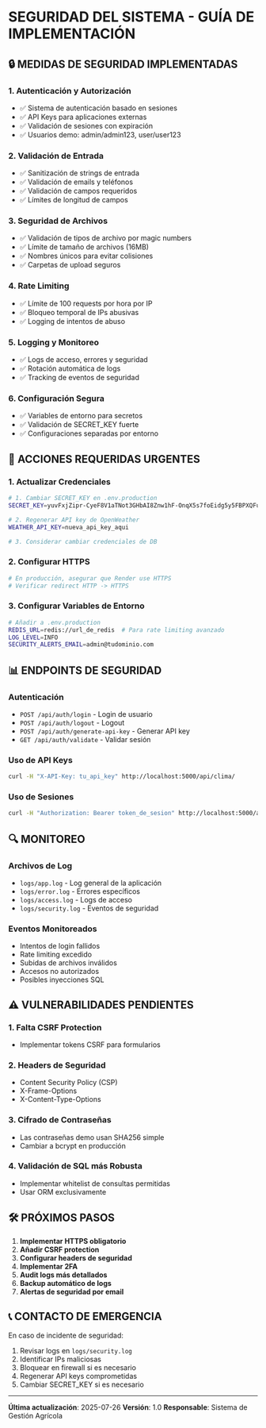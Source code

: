 # SEGURIDAD DEL SISTEMA - GUÍA DE IMPLEMENTACIÓN

## 🔒 MEDIDAS DE SEGURIDAD IMPLEMENTADAS

### 1. **Autenticación y Autorización**

- ✅ Sistema de autenticación basado en sesiones
- ✅ API Keys para aplicaciones externas
- ✅ Validación de sesiones con expiración
- ✅ Usuarios demo: admin/admin123, user/user123

### 2. **Validación de Entrada**

- ✅ Sanitización de strings de entrada
- ✅ Validación de emails y teléfonos
- ✅ Validación de campos requeridos
- ✅ Límites de longitud de campos

### 3. **Seguridad de Archivos**

- ✅ Validación de tipos de archivo por magic numbers
- ✅ Límite de tamaño de archivos (16MB)
- ✅ Nombres únicos para evitar colisiones
- ✅ Carpetas de upload seguros

### 4. **Rate Limiting**

- ✅ Límite de 100 requests por hora por IP
- ✅ Bloqueo temporal de IPs abusivas
- ✅ Logging de intentos de abuso

### 5. **Logging y Monitoreo**

- ✅ Logs de acceso, errores y seguridad
- ✅ Rotación automática de logs
- ✅ Tracking de eventos de seguridad

### 6. **Configuración Segura**

- ✅ Variables de entorno para secretos
- ✅ Validación de SECRET_KEY fuerte
- ✅ Configuraciones separadas por entorno

## 🚨 ACCIONES REQUERIDAS URGENTES

### 1. **Actualizar Credenciales**

```bash
# 1. Cambiar SECRET_KEY en .env.production
SECRET_KEY=yuvFxjZipr-CyeF8V1aTNot3GHbAI8Znw1hF-OnqX5s7foEidg5y5FBPXQFuT5XrO133UpUWaJaeBUHGShnoyw

# 2. Regenerar API key de OpenWeather
WEATHER_API_KEY=nueva_api_key_aqui

# 3. Considerar cambiar credenciales de DB
```

### 2. **Configurar HTTPS**

```bash
# En producción, asegurar que Render use HTTPS
# Verificar redirect HTTP -> HTTPS
```

### 3. **Configurar Variables de Entorno**

```bash
# Añadir a .env.production
REDIS_URL=redis://url_de_redis  # Para rate limiting avanzado
LOG_LEVEL=INFO
SECURITY_ALERTS_EMAIL=admin@tudominio.com
```

## 📊 ENDPOINTS DE SEGURIDAD

### Autenticación

- `POST /api/auth/login` - Login de usuario
- `POST /api/auth/logout` - Logout
- `POST /api/auth/generate-api-key` - Generar API key
- `GET /api/auth/validate` - Validar sesión

### Uso de API Keys

```bash
curl -H "X-API-Key: tu_api_key" http://localhost:5000/api/clima/
```

### Uso de Sesiones

```bash
curl -H "Authorization: Bearer token_de_sesion" http://localhost:5000/api/clima/
```

## 🔍 MONITOREO

### Archivos de Log

- `logs/app.log` - Log general de la aplicación
- `logs/error.log` - Errores específicos
- `logs/access.log` - Logs de acceso
- `logs/security.log` - Eventos de seguridad

### Eventos Monitoreados

- Intentos de login fallidos
- Rate limiting excedido
- Subidas de archivos inválidos
- Accesos no autorizados
- Posibles inyecciones SQL

## ⚠️ VULNERABILIDADES PENDIENTES

### 1. **Falta CSRF Protection**

- Implementar tokens CSRF para formularios

### 2. **Headers de Seguridad**

- Content Security Policy (CSP)
- X-Frame-Options
- X-Content-Type-Options

### 3. **Cifrado de Contraseñas**

- Las contraseñas demo usan SHA256 simple
- Cambiar a bcrypt en producción

### 4. **Validación de SQL más Robusta**

- Implementar whitelist de consultas permitidas
- Usar ORM exclusivamente

## 🛠️ PRÓXIMOS PASOS

1. **Implementar HTTPS obligatorio**
2. **Añadir CSRF protection**
3. **Configurar headers de seguridad**
4. **Implementar 2FA**
5. **Audit logs más detallados**
6. **Backup automático de logs**
7. **Alertas de seguridad por email**

## 📞 CONTACTO DE EMERGENCIA

En caso de incidente de seguridad:

1. Revisar logs en `logs/security.log`
2. Identificar IPs maliciosas
3. Bloquear en firewall si es necesario
4. Regenerar API keys comprometidas
5. Cambiar SECRET_KEY si es necesario

---

**Última actualización**: 2025-07-26
**Versión**: 1.0
**Responsable**: Sistema de Gestión Agrícola
